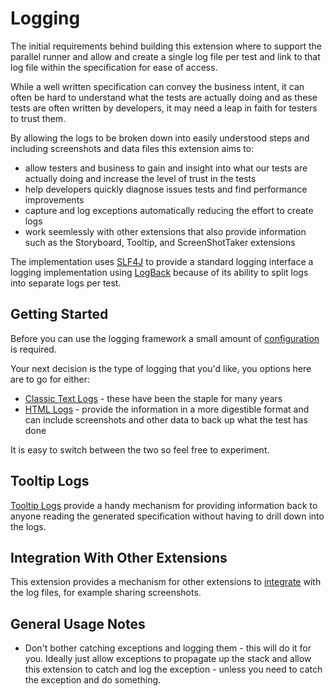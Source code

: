 # Logging

The initial requirements behind building this extension where to support the parallel runner and allow and create a single log file per test and link to that log file within the specification for ease of access.

While a well written specification can convey the business intent, it can often be hard to understand what the tests are actually doing and as these tests are often written by developers, it may need a leap in faith for testers to trust them. 

By allowing the logs to be broken down into easily understood steps and including screenshots and data files this extension aims to:

* allow testers and business to gain and insight into what our tests are actually doing and increase the level of trust in the tests
* help developers quickly diagnose issues tests and find performance improvements
* capture and log exceptions automatically reducing the effort to create logs
* work seemlessly with other extensions that also provide information such as the Storyboard, Tooltip, and ScreenShotTaker extensions

The implementation uses [SLF4J](http://slf4j.org) to provide a standard logging interface a logging implementation using [LogBack](http://logback.qos.ch) because of its ability to split logs into separate logs per test.


## Getting Started

Before you can use the logging framework a small amount of [configuration](Configuration.md "c:run") is required.

Your next decision is the type of logging that you'd like, you options here are to go for either:

* [Classic Text Logs](ClassicLog.md "c:run") - these have been the staple for many years  
* [HTML Logs](HtmlLog.md "c:run") - provide the information in a more digestible format and can include screenshots and other data to back up what the test has done

It is easy to switch between the two so feel free to experiment.

## Tooltip Logs

[Tooltip Logs](ToolTipLog.md "c:run") provide a handy mechanism for providing information back to anyone reading the generated specification without having to drill down into the logs.


## Integration With Other Extensions

This extension provides a mechanism for other extensions to [integrate](Integration.md "c:run") with the log files, for example sharing screenshots.

## General Usage Notes

* Don't bother catching exceptions and logging them - this will do it for you.  Ideally just allow exceptions to propagate up the stack and allow this extension to catch and log the exception - unless you need to catch the exception and do something.
